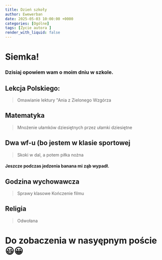```yaml
---
title: Dzień szkoły
author: Ewewerban
date: 2025-05-03 10:00:00 +0000
categories: [Ogólne]
tags: [Życie autora ]
render_with_liquid: false
---
```

# Siemka!
### Dzisiaj opowiem wam o moim dniu w szkole.
## Lekcja Polskiego:
> Omawianie lektury "Ania z Zielonego Wzgórza 
## Matematyka
> Mnożenie ułamków dziesiętnych przez ułamki dziesiętne
## Dwa wf-u (bo jestem w klasie sportowej
> Skoki w dal, a potem piłka nożna
#### Jeszcze podczas jedzenia banana mi ząb wypadł.
## Godzina wychowawcza
> Sprawy klasowe
> Kończenie filmu
## Religia
> Odwołana
# Do zobaczenia w nasyępnym poście 😃😀
